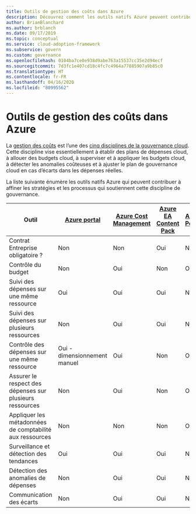 ```yaml
---
title: Outils de gestion des coûts dans Azure
description: Découvrez comment les outils natifs Azure peuvent contribuer à affiner les stratégies et les processus qui vont dans le sens de la discipline de gouvernance de la gestion des coûts.
author: BrianBlanchard
ms.author: brblanch
ms.date: 09/17/2019
ms.topic: conceptual
ms.service: cloud-adoption-framework
ms.subservice: govern
ms.custom: governance
ms.openlocfilehash: 0104ba7ce0e938d9abe763a15537cc35e2d94ecf
ms.sourcegitcommit: 7d3fc1e407cd18c4fc7c4964a77885907a9b85c0
ms.translationtype: HT
ms.contentlocale: fr-FR
ms.lasthandoff: 04/16/2020
ms.locfileid: "80995562"
---
```

# <a name="cost-management-tools-in-azure"></a>Outils de gestion des coûts dans Azure

La [gestion des coûts](./index.md) est l’une des [cinq disciplines de la gouvernance cloud](../governance-disciplines.md). Cette discipline vise essentiellement à établir des plans de dépenses cloud, à allouer des budgets cloud, à superviser et à appliquer les budgets cloud, à détecter les anomalies coûteuses et à ajuster le plan de gouvernance cloud en cas d’écarts dans les dépenses réelles.

La liste suivante énumère les outils natifs Azure qui peuvent contribuer à affiner les stratégies et les processus qui soutiennent cette discipline de gouvernance.

| Outil | [Azure portal](https://azure.microsoft.com/features/azure-portal)  | [Azure Cost Management](https://docs.microsoft.com/azure/cost-management-billing/cost-management-billing-overview)  | [Azure EA Content Pack](https://docs.microsoft.com/power-bi/service-connect-to-azure-enterprise)  | [Azure Policy](https://docs.microsoft.com/azure/governance/policy/overview) |
|---------|---------|---------|---------|---------|
|Contrat Entreprise obligatoire ?     | Non         | Non         | Oui         | Non         |
|Contrôle du budget     | Non         | Oui         | Non         | Oui         |
|Suivi des dépenses sur une même ressource    | Oui         | Oui         | Oui         | Non         |
|Suivi des dépenses sur plusieurs ressources    | Non         | Oui        | Oui         | Non         |
|Contrôle des dépenses sur une même ressource     | Oui - dimensionnement manuel         | Oui         | Non         | Oui         |
|Assurer le respect des dépenses sur plusieurs ressources    | Non         | Oui         | Non         | Oui         |
|Appliquer les métadonnées de comptabilité aux ressources    | Non         | Non         | Non         | Oui         |
|Surveillance et détection des tendances     | Oui          | Oui        | Oui         | Non         |
|Détection des anomalies de dépenses     | Non         | Oui        | Oui         | Non        |
|Communication des écarts     | Non        | Oui        | Oui        | Non        |
